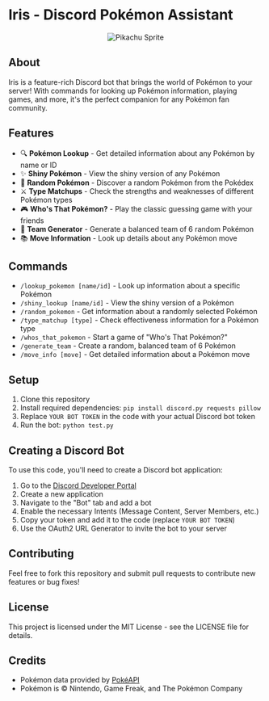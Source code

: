 # Iris - Discord Pokémon Assistant

<div align="center">

![Pikachu Sprite](https://raw.githubusercontent.com/PokeAPI/sprites/master/sprites/pokemon/25.png)

</div>

## About

Iris is a feature-rich Discord bot that brings the world of Pokémon to your server! With commands for looking up Pokémon information, playing games, and more, it's the perfect companion for any Pokémon fan community.

## Features

- 🔍 **Pokémon Lookup** - Get detailed information about any Pokémon by name or ID
- ✨ **Shiny Pokémon** - View the shiny version of any Pokémon
- 🎲 **Random Pokémon** - Discover a random Pokémon from the Pokédex
- ⚔️ **Type Matchups** - Check the strengths and weaknesses of different Pokémon types
- 🎮 **Who's That Pokémon?** - Play the classic guessing game with your friends
- 👥 **Team Generator** - Generate a balanced team of 6 random Pokémon
- 📚 **Move Information** - Look up details about any Pokémon move

## Commands

- `/lookup_pokemon [name/id]` - Look up information about a specific Pokémon
- `/shiny_lookup [name/id]` - View the shiny version of a Pokémon
- `/random_pokemon` - Get information about a randomly selected Pokémon
- `/type_matchup [type]` - Check effectiveness information for a Pokémon type
- `/whos_that_pokemon` - Start a game of "Who's That Pokémon?"
- `/generate_team` - Create a random, balanced team of 6 Pokémon
- `/move_info [move]` - Get detailed information about a Pokémon move

## Setup

1. Clone this repository
2. Install required dependencies: `pip install discord.py requests pillow`
3. Replace `YOUR BOT TOKEN` in the code with your actual Discord bot token
4. Run the bot: `python test.py`

## Creating a Discord Bot

To use this code, you'll need to create a Discord bot application:

1. Go to the [Discord Developer Portal](https://discord.com/developers/applications)
2. Create a new application
3. Navigate to the "Bot" tab and add a bot
4. Enable the necessary Intents (Message Content, Server Members, etc.)
5. Copy your token and add it to the code (replace `YOUR BOT TOKEN`)
6. Use the OAuth2 URL Generator to invite the bot to your server

## Contributing

Feel free to fork this repository and submit pull requests to contribute new features or bug fixes!

## License

This project is licensed under the MIT License - see the LICENSE file for details.

## Credits

- Pokémon data provided by [PokéAPI](https://pokeapi.co/)
- Pokémon is © Nintendo, Game Freak, and The Pokémon Company
